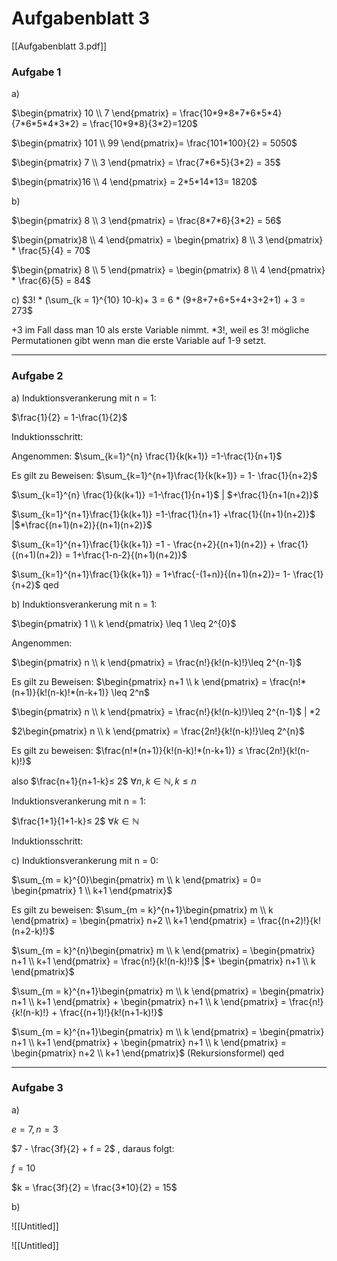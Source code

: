# Aufgabenblatt 3

[[Aufgabenblatt 3.pdf]]

### Aufgabe 1

a)

$\begin{pmatrix}
10 \\
7
\end{pmatrix} = \frac{10*9*8*7*6*5*4}{7*6*5*4*3*2} = \frac{10*9*8}{3*2}=120$

$\begin{pmatrix}
101 \\
99
\end{pmatrix}= \frac{101*100}{2} = 5050$

$\begin{pmatrix}
7 \\
3
\end{pmatrix} = \frac{7*6*5}{3*2} = 35$

$\begin{pmatrix}16 \\
4
\end{pmatrix} = 2*5*14*13= 1820$

b)

$\begin{pmatrix}
8 \\
3
\end{pmatrix} = \frac{8*7*6}{3*2} = 56$

$\begin{pmatrix}8 \\
4
\end{pmatrix} = \begin{pmatrix}
8 \\
3
\end{pmatrix} * \frac{5}{4} = 70$

$\begin{pmatrix}
8 \\
5
\end{pmatrix} = \begin{pmatrix}
8 \\
4
\end{pmatrix} * \frac{6}{5} = 84$

c) $3! * (\sum_{k = 1}^{10} 10-k)+ 3 = 6 * (9+8+7+6+5+4+3+2+1) + 3 = 273$

$+3$  im Fall dass man 10 als erste Variable nimmt. $*3!$, weil es $3!$ mögliche Permutationen gibt wenn man die erste Variable auf 1-9 setzt. 

---

### Aufgabe 2

a) Induktionsverankerung mit n = 1:

$\frac{1}{2} = 1-\frac{1}{2}$

Induktionsschritt:

Angenommen: $\sum_{k=1}^{n} \frac{1}{k(k+1)} =1-\frac{1}{n+1}$

Es gilt zu Beweisen: $\sum_{k=1}^{n+1}\frac{1}{k(k+1)} = 1- \frac{1}{n+2}$

$\sum_{k=1}^{n} \frac{1}{k(k+1)} =1-\frac{1}{n+1}$  | $+\frac{1}{n+1(n+2)}$

$\sum_{k=1}^{n+1}\frac{1}{k(k+1)} =1-\frac{1}{n+1} +\frac{1}{(n+1)(n+2)}$    |$*\frac{(n+1)(n+2)}{(n+1)(n+2)}$

$\sum_{k=1}^{n+1}\frac{1}{k(k+1)} =1 - \frac{n+2}{(n+1)(n+2)} + \frac{1}{(n+1)(n+2)} = 1+\frac{1-n-2}{(n+1)(n+2)}$

$\sum_{k=1}^{n+1}\frac{1}{k(k+1)} = 1+\frac{-(1+n)}{(n+1)(n+2)}= 1- \frac{1}{n+2}$ qed

b) Induktionsverankerung mit n = 1:

$\begin{pmatrix}
1 \\
k
\end{pmatrix} \leq 1 \leq 2^{0}$ 

Angenommen:

$\begin{pmatrix}
n \\
k
\end{pmatrix} = \frac{n!}{k!(n-k)!}\leq 2^{n-1}$

Es gilt zu Beweisen: $\begin{pmatrix}
n+1 \\
k
\end{pmatrix}  = \frac{n!*(n+1)}{k!(n-k)!*(n-k+1)} \leq 2^n$

$\begin{pmatrix}
n \\
k
\end{pmatrix} = \frac{n!}{k!(n-k)!}\leq 2^{n-1}$    | $*2$

$2\begin{pmatrix}
n \\
k
\end{pmatrix} = \frac{2n!}{k!(n-k)!}\leq 2^{n}$

Es gilt zu beweisen: $\frac{n!*(n+1)}{k!(n-k)!*(n-k+1)} ≤ \frac{2n!}{k!(n-k)!}$

also $\frac{n+1}{n+1-k}≤ 2$      $\forall n,k \in \mathbb{N}, k≤n$

Induktionsverankerung mit n = 1:

$\frac{1+1}{1+1-k}≤ 2$            $\forall k \in \mathbb{N}$

Induktionsschritt:

c) Induktionsverankerung mit n = 0:

$\sum_{m = k}^{0}\begin{pmatrix}
m \\
k
\end{pmatrix} = 0= \begin{pmatrix}
1 \\
k+1
\end{pmatrix}$

Es gilt zu beweisen: $\sum_{m = k}^{n+1}\begin{pmatrix}
m \\
k
\end{pmatrix} = \begin{pmatrix}
n+2 \\
k+1
\end{pmatrix} = \frac{(n+2)!}{k!(n+2-k)!}$

$\sum_{m = k}^{n}\begin{pmatrix}
m \\
k
\end{pmatrix} = \begin{pmatrix}
n+1 \\
k+1
\end{pmatrix} = \frac{n!}{k!(n-k)!}$           |$+ \begin{pmatrix}
n+1 \\
k
\end{pmatrix}$ 

$\sum_{m = k}^{n+1}\begin{pmatrix}
m \\
k
\end{pmatrix} = \begin{pmatrix}
n+1 \\
k+1
\end{pmatrix} + \begin{pmatrix}
n+1 \\
k
\end{pmatrix} = \frac{n!}{k!(n-k)!} + \frac{(n+1)!}{k!(n+1-k)!}$

$\sum_{m = k}^{n+1}\begin{pmatrix}
m \\
k
\end{pmatrix} = \begin{pmatrix}
n+1 \\
k+1
\end{pmatrix} + \begin{pmatrix}
n+1 \\
k
\end{pmatrix}  = \begin{pmatrix}
n+2 \\
k+1
\end{pmatrix}$ (Rekursionsformel) qed

---

### Aufgabe 3

a)

$e = 7,  n = 3$

$7 - \frac{3f}{2} + f = 2$     , daraus folgt:

$f = 10$

$k = \frac{3f}{2} = \frac{3*10}{2} = 15$

b) 

![[Untitled]]

![[Untitled]]